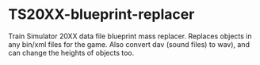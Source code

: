# TS20XX-blueprint-replacer
Train Simulator 20XX data file blueprint mass replacer. Replaces objects in any bin/xml files for the game.
Also convert dav (sound files) to wav), and can change the heights of objects too.
